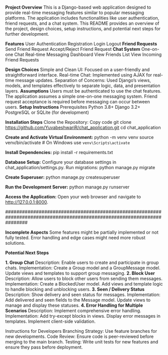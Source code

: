 **Project Overview**
This is a Django-based web application designed to provide real-time messaging features similar to popular messaging platforms. 
The application includes functionalities like user authentication, friend requests, and a chat system. 
This README provides an overview of the project, design choices, setup instructions, and potential next steps for further development.

**Features**
User Authentication
Registration
Login
Logout
**Friend Requests**
Send Friend Request
Accept/Reject Friend Request
**Chat System**
One-on-one Chat
Real-time Messaging
Dashboard
View Friends List
View Incoming Friend Requests

**Design Choices**
Simple and Clean UI: Focused on a user-friendly and straightforward interface.
Real-time Chat: Implemented using AJAX for real-time message updates.
Separation of Concerns: Used Django’s views, models, and templates effectively to separate logic, data, and presentation layers.
**Assumptions**
Users must be authenticated to use the chat features.
The application assumes a simple one-on-one messaging system.
Friend request acceptance is required before messaging can occur between users.
**Setup Instructions**
Prerequisites
Python 3.8+
Django 3.2+
PostgreSQL or SQLite (for development)

**Installation Steps**
Clone the Repository:
Copy code
git clone https://github.com/YuvabeshwariR/chat_application.git
cd chat_application

**Create and Activate Virtual Environment:**
python -m venv venv
source venv/bin/activate  # On Windows use `venv\Scripts\activate`

**Install Dependencies:**
pip install -r requirements.txt

**Database Setup:**
Configure your database settings in chat_application/settings.py.
Run migrations:
python manage.py migrate

**Create Superuser:**
python manage.py createsuperuser

**Run the Development Server:**
python manage.py runserver

**Access the Application:**
Open your web browser and navigate to http://127.0.0.1:8000.

########################################################################################################################

**Incomplete Aspects**
  Some features might be partially implemented or not fully tested.
  Error handling and edge cases might need more robust solutions.

**Potential Next Steps**

**1. Group Chat**
  Description: Enable users to create and participate in group chats.
  Implementation:
    Create a Group model and a GroupMessage model.
    Update views and templates to support group messaging.
**2. Block User**
    Description: Allow users to block other users from sending them messages.
    Implementation:
        Create a BlockedUser model.
        Add views and template logic to handle blocking and unblocking users.
**3. Seen / Delivery Status**
    Description: Show delivery and seen status for messages.
    Implementation:
      Add delivered and seen fields to the Message model.
      Update views to manage and display these statuses.
**4. Error Handling for Multiple Scenarios**
    Description: Implement comprehensive error handling.
    Implementation:
      Add try-except blocks in views.
      Display error messages in templates.
      Implement client-side validation.

Instructions for Developers
Branching Strategy: Use feature branches for new developments.
Code Review: Ensure code is peer-reviewed before merging to the main branch.
Testing: Write unit tests for new features and ensure they pass before deployment.

